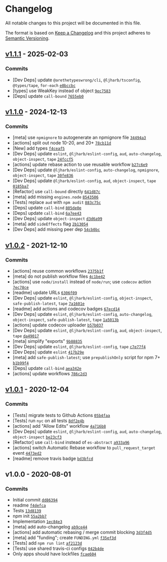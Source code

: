 # Changelog

All notable changes to this project will be documented in this file.

The format is based on [Keep a Changelog](https://keepachangelog.com/en/1.0.0/)
and this project adheres to [Semantic Versioning](https://semver.org/spec/v2.0.0.html).

## [v1.1.1](https://github.com/inspect-js/is-weakref/compare/v1.1.0...v1.1.1) - 2025-02-03

### Commits

- [Dev Deps] update `@arethetypeswrong/cli`, `@ljharb/tsconfig`, `@types/tape`, `for-each` [`e0bccbc`](https://github.com/inspect-js/is-weakref/commit/e0bccbcfc4fa0176ef6e07876fcf67b2d7a99884)
- [types] use WeakKey instead of object [`9ec7583`](https://github.com/inspect-js/is-weakref/commit/9ec75834bfceb6b153bf6a55f9e410fe5ecdb90a)
- [Deps] update `call-bound` [`7655eb0`](https://github.com/inspect-js/is-weakref/commit/7655eb01853dda6ac7ad85c067e290ff18ce1879)

## [v1.1.0](https://github.com/inspect-js/is-weakref/compare/v1.0.2...v1.1.0) - 2024-12-13

### Commits

- [meta] use `npmignore` to autogenerate an npmignore file [`34494a3`](https://github.com/inspect-js/is-weakref/commit/34494a3a7df0b144fbb55b578ee383d676a5b3df)
- [actions] split out node 10-20, and 20+ [`78cb11d`](https://github.com/inspect-js/is-weakref/commit/78cb11d8a02f028c9566f8a75cfc516d4f789c15)
- [New] add types [`f4ceaf5`](https://github.com/inspect-js/is-weakref/commit/f4ceaf53638c97c65ebe2342080acd931443833d)
- [Dev Deps] update `eslint`, `@ljharb/eslint-config`, `aud`, `auto-changelog`, `object-inspect`, `tape` [`24fccf5`](https://github.com/inspect-js/is-weakref/commit/24fccf5ac81aa562a87fa5354fb9bb26e43fb95f)
- [actions] update rebase action to use reusable workflow [`b27c6e9`](https://github.com/inspect-js/is-weakref/commit/b27c6e90004d71627bebbac846213e980ea988ce)
- [Dev Deps] update `@ljharb/eslint-config`, `auto-changelog`, `npmignore`, `object-inspect`, `tape` [`30fe836`](https://github.com/inspect-js/is-weakref/commit/30fe836a57043092f400739c0e5190d5651bf8db)
- [Dev Deps] update `@ljharb/eslint-config`, `aud`, `object-inspect`, `tape` [`0185ba7`](https://github.com/inspect-js/is-weakref/commit/0185ba74824e9122bdcc42b929a4d3017779041f)
- [Refactor] use `call-bound` directly [`641d87c`](https://github.com/inspect-js/is-weakref/commit/641d87c36f6a7a19fafee6840be5fe06e216b355)
- [meta] add missing `engines.node` [`8543506`](https://github.com/inspect-js/is-weakref/commit/8543506b1a11dca0c7d041d5e822acae4a027f0b)
- [Tests] replace `aud` with `npm audit` [`883c75c`](https://github.com/inspect-js/is-weakref/commit/883c75cfa404dbbf1aba2547c023ee48745baad0)
- [Deps] update `call-bind` [`805de0e`](https://github.com/inspect-js/is-weakref/commit/805de0e6b9649bceb144cb323bcadc499ff42d66)
- [Deps] update `call-bind` [`6a7ee43`](https://github.com/inspect-js/is-weakref/commit/6a7ee43f7bd6a9197daa7f9fcd0378c22d7066ca)
- [Dev Deps] update `object-inspect` [`d3d6a99`](https://github.com/inspect-js/is-weakref/commit/d3d6a992e4ac41e93743b25556c4adeee3f0ab05)
- [meta] add `sideEffects` flag [`2b13054`](https://github.com/inspect-js/is-weakref/commit/2b13054ee66de02d38fdf3d18d61552c871ac5a3)
- [Dev Deps] add missing peer dep [`54cb0bc`](https://github.com/inspect-js/is-weakref/commit/54cb0bc2d4bd1aa11714d15feb671e3dc085eaf0)

## [v1.0.2](https://github.com/inspect-js/is-weakref/compare/v1.0.1...v1.0.2) - 2021-12-10

### Commits

- [actions] reuse common workflows [`2375b1f`](https://github.com/inspect-js/is-weakref/commit/2375b1f9798b08c7af98481bbb38b4105835dacf)
- [meta] do not publish workflow files [`4c1be42`](https://github.com/inspect-js/is-weakref/commit/4c1be423afacabf2f3aa9e8bf02f668bdeaf3a20)
- [actions] use `node/install` instead of `node/run`; use `codecov` action [`7ec78ce`](https://github.com/inspect-js/is-weakref/commit/7ec78ce58c7553469eee97ae82fe147dfccde611)
- [readme] update URLs [`6306f09`](https://github.com/inspect-js/is-weakref/commit/6306f09a7df388150fb1d0b855b6f9e60165a457)
- [Dev Deps] update `eslint`, `@ljharb/eslint-config`, `object-inspect`, `safe-publish-latest`, `tape` [`7a1601e`](https://github.com/inspect-js/is-weakref/commit/7a1601e93ae50a791751a96d33073f5e65f3d3c9)
- [readme] add actions and codecov badges [`67ecd14`](https://github.com/inspect-js/is-weakref/commit/67ecd14b8b0192456932d1d54838accbf90ff5c0)
- [Dev Deps] update `eslint`, `@ljharb/eslint-config`, `auto-changelog`, `object-inspect`, `safe-publish-latest`, `tape` [`1a5013b`](https://github.com/inspect-js/is-weakref/commit/1a5013bddcb9edc23025571810f9a2eebda53683)
- [actions] update codecov uploader [`b57b037`](https://github.com/inspect-js/is-weakref/commit/b57b037a547f3ecfa3d3f079a8015ec005c7181b)
- [Dev Deps] update `eslint`, `@ljharb/eslint-config`, `aud`, `object-inspect`, `tape` [`da49017`](https://github.com/inspect-js/is-weakref/commit/da49017800d628c9bcd2f094d49783d6ee649c50)
- [meta] simplify "exports" [`9b88835`](https://github.com/inspect-js/is-weakref/commit/9b8883585506c135a3fcb9f55d0944a13b4eb3e6)
- [Dev Deps] update `eslint`, `@ljharb/eslint-config`, `tape` [`c7e77f4`](https://github.com/inspect-js/is-weakref/commit/c7e77f495308f3385adfaa1f4ac78a2632e0bcde)
- [Dev Deps] update `eslint` [`417b29e`](https://github.com/inspect-js/is-weakref/commit/417b29e7ceacebe24aef15422544443f4b59e181)
- [meta] add `safe-publish-latest`; use `prepublishOnly` script for npm 7+ [`b1b99f4`](https://github.com/inspect-js/is-weakref/commit/b1b99f45e0977d10f8472e9272e48a696145c2b1)
- [Deps] update `call-bind` [`aea342e`](https://github.com/inspect-js/is-weakref/commit/aea342e9e301deeb938e62b92a37cf991c5f7dbc)
- [actions] update workflows [`786c2d3`](https://github.com/inspect-js/is-weakref/commit/786c2d3dd4486acec09786220d3dd9fd48e70e93)

## [v1.0.1](https://github.com/inspect-js/is-weakref/compare/v1.0.0...v1.0.1) - 2020-12-04

### Commits

- [Tests] migrate tests to Github Actions [`05b4faa`](https://github.com/inspect-js/is-weakref/commit/05b4faa167c67f42c792e35c07adcb6b87e7dea0)
- [Tests] run `nyc` on all tests [`8df2e4b`](https://github.com/inspect-js/is-weakref/commit/8df2e4bd66bb6b7d55f389f28e6bb167fe1deb5a)
- [actions] add "Allow Edits" workflow [`4a716b8`](https://github.com/inspect-js/is-weakref/commit/4a716b8fcc025fe889a0f09ccaee7a9f748b1c66)
- [Dev Deps] update `eslint`, `@ljharb/eslint-config`, `aud`, `auto-changelog`, `object-inspect` [`be23cf3`](https://github.com/inspect-js/is-weakref/commit/be23cf305f46db8b1c8a26d1c74b096fdba00056)
- [Refactor] use `call-bind` instead of `es-abstract` [`a933a96`](https://github.com/inspect-js/is-weakref/commit/a933a9643ddf7cddfd9f9f3cf44d675cc4c86ce5)
- [actions] switch Automatic Rebase workflow to `pull_request_target` event [`4473ed2`](https://github.com/inspect-js/is-weakref/commit/4473ed2e73fed47cd2fa42b8d9cac17e941d2c08)
- [readme] remove travis badge [`bd3bfcd`](https://github.com/inspect-js/is-weakref/commit/bd3bfcd2c187099d2215232a7621fb960e1e2807)

## v1.0.0 - 2020-08-01

### Commits

- Initial commit [`dd86394`](https://github.com/inspect-js/is-weakref/commit/dd86394d7da000724c6e17c79077879c381e9ea3)
- readme [`f4defca`](https://github.com/inspect-js/is-weakref/commit/f4defcac48d1d99b019b596ab26bd868de1adfe9)
- Tests [`13d8139`](https://github.com/inspect-js/is-weakref/commit/13d8139dedf424239daf357261c39d3f8c33d662)
- npm init [`55a2bb7`](https://github.com/inspect-js/is-weakref/commit/55a2bb7c53b893396a51da969e352702cafe9a0e)
- Implementation [`1ec84e3`](https://github.com/inspect-js/is-weakref/commit/1ec84e36de4315d44c8da540faa27836832bb0f3)
- [meta] add auto-changelog [`ab9ce44`](https://github.com/inspect-js/is-weakref/commit/ab9ce44be717312c5221bf3d2f3f6d2dd8c6ac88)
- [actions] add automatic rebasing / merge commit blocking [`3d3f4d5`](https://github.com/inspect-js/is-weakref/commit/3d3f4d54bed6e455b2a0d0f20c87d454bf78af26)
- [meta] add "funding"; create `FUNDING.yml` [`f35ef3d`](https://github.com/inspect-js/is-weakref/commit/f35ef3de16eb06447acf3c39bdc164ba0e7bdf45)
- [Tests] add `npm run lint` [`af2123d`](https://github.com/inspect-js/is-weakref/commit/af2123d4754c14f7befa66ba01e1d72858723651)
- [Tests] use shared travis-ci configs [`042b4de`](https://github.com/inspect-js/is-weakref/commit/042b4dec08d882ae9137f4ad05ae24a1457da0f8)
- Only apps should have lockfiles [`fcae604`](https://github.com/inspect-js/is-weakref/commit/fcae604cb1422faae9311dd4219032895c0a9a2e)
